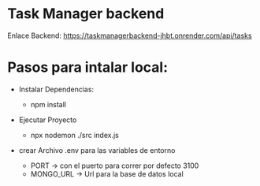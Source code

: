 # Task Manager backend
Enlace Backend: https://taskmanagerbackend-jhbt.onrender.com/api/tasks

# Pasos para intalar local:
 * Instalar Dependencias:
   - npm install
     
 * Ejecutar Proyecto 
   - npx nodemon ./src index.js
     
 * crear Archivo .env para las variables de entorno
   - PORT -> con el puerto para correr por defecto 3100
   - MONGO_URL -> Url para la base de datos local
